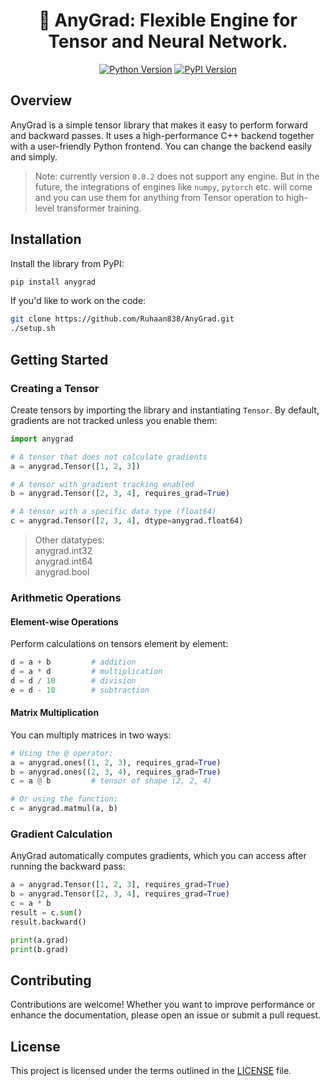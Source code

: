 <div align="center">
  
# 🚂 AnyGrad: Flexible Engine for Tensor and Neural Network.

[![Python Version](https://img.shields.io/badge/Python-3.10%2B-blue?logo=python)](https://www.python.org/)  [![PyPI Version](https://img.shields.io/pypi/v/anygrad?color=yellow&logo=pypi)](https://pypi.org/project/anygrad/)  


</div>

## Overview
AnyGrad is a simple tensor library that makes it easy to perform forward and backward passes. It uses a high-performance C++ backend together with a user-friendly Python frontend. You can change the backend easily and simply.

> Note: currently version `0.0.2` does not support any engine. 
But in the future, the integrations of engines like `numpy`, `pytorch` etc. will come and you can use them for anything from Tensor operation to high-level transformer training. 

## Installation
Install the library from PyPI:
```bash
pip install anygrad
```

If you'd like to work on the code:
```bash
git clone https://github.com/Ruhaan838/AnyGrad.git
./setup.sh
```

## Getting Started
### Creating a Tensor
Create tensors by importing the library and instantiating `Tensor`. By default, gradients are not tracked unless you enable them:
```python
import anygrad

# A tensor that does not calculate gradients
a = anygrad.Tensor([1, 2, 3])  

# A tensor with gradient tracking enabled
b = anygrad.Tensor([2, 3, 4], requires_grad=True)  

# A tensor with a specific data type (float64)
c = anygrad.Tensor([2, 3, 4], dtype=anygrad.float64)
```
> Other datatypes:<br>
anygrad.int32 <br>
anygrad.int64 <br>
anygrad.bool <br>

### Arithmetic Operations
#### Element-wise Operations
Perform calculations on tensors element by element:
```python
d = a + b         # addition
d = a * d         # multiplication
d = d / 10        # division
e = d - 10        # subtraction
```

#### Matrix Multiplication
You can multiply matrices in two ways:
```python
# Using the @ operator:
a = anygrad.ones((1, 2, 3), requires_grad=True)
b = anygrad.ones((2, 3, 4), requires_grad=True)
c = a @ b         # tensor of shape (2, 2, 4)

# Or using the function:
c = anygrad.matmul(a, b)
```

### Gradient Calculation
AnyGrad automatically computes gradients, which you can access after running the backward pass:
```python
a = anygrad.Tensor([1, 2, 3], requires_grad=True)
b = anygrad.Tensor([2, 3, 4], requires_grad=True)
c = a * b 
result = c.sum()
result.backward()

print(a.grad)
print(b.grad)
```

## Contributing
Contributions are welcome! Whether you want to improve performance or enhance the documentation, please open an issue or submit a pull request.

## License
This project is licensed under the terms outlined in the [LICENSE](LICENSE) file.